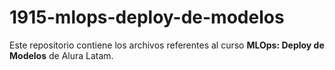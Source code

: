 # 1915-mlops-deploy-de-modelos

Este repositorio contiene los archivos referentes al curso **MLOps: Deploy de Modelos** de Alura Latam.
